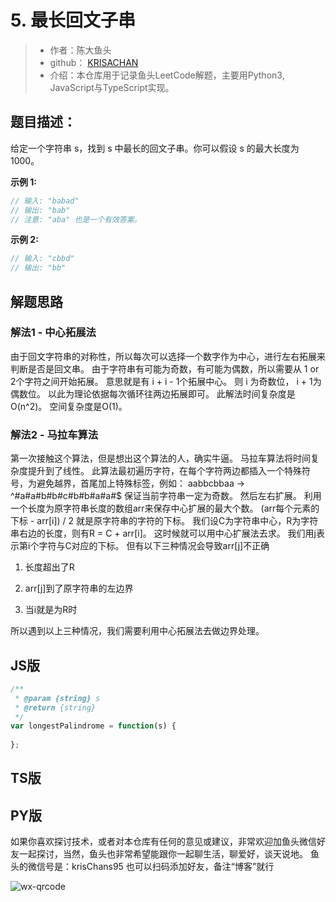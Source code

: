 # 5. 最长回文子串

> - 作者：陈大鱼头
> - github： [KRISACHAN](https://github.com/KRISACHAN)
> - 介绍：本仓库用于记录鱼头LeetCode解题，主要用Python3, JavaScript与TypeScript实现。

## 题目描述：
给定一个字符串 s，找到 s 中最长的回文子串。你可以假设 s 的最大长度为 1000。

**示例 1:**

```javascript
// 输入: "babad"
// 输出: "bab"
// 注意: "aba" 也是一个有效答案。
```

**示例 2:**

```javascript
// 输入: "cbbd"
// 输出: "bb"
```

## 解题思路

### 解法1 - 中心拓展法

由于回文字符串的对称性，所以每次可以选择一个数字作为中心，进行左右拓展来判断是否是回文串。
由于字符串有可能为奇数，有可能为偶数，所以需要从 1 or 2个字符之间开始拓展。
意思就是有 i + i - 1个拓展中心。
则 i 为奇数位，
i + 1为偶数位。
以此为理论依据每次循环往两边拓展即可。
此解法时间复杂度是O(n^2)。
空间复杂度是O(1)。

### 解法2 - 马拉车算法

第一次接触这个算法，但是想出这个算法的人，确实牛逼。
马拉车算法将时间复杂度提升到了线性。
此算法最初遍历字符，在每个字符两边都插入一个特殊符号，为避免越界，首尾加上特殊标签，例如：
aabbcbbaa -> ^#a#a#b#b#c#b#b#a#a#$
保证当前字符串一定为奇数。
然后左右扩展。
利用一个长度为原字符串长度的数组arr来保存中心扩展的最大个数。
(arr每个元素的下标 - arr[i]) / 2 就是原字符串的字符的下标。
我们设C为字符串中心，R为字符串右边的长度，则有R = C + arr[i]。
这时候就可以用中心扩展法去求。
我们用j表示第i个字符与C对应的下标。
但有以下三种情况会导致arr[j]不正确

1. 长度超出了R

2. arr[j]到了原字符串的左边界

3. 当i就是为R时

所以遇到以上三种情况，我们需要利用中心拓展法去做边界处理。

## JS版

```javascript
/**
 * @param {string} s
 * @return {string}
 */
var longestPalindrome = function(s) {
    
};
```

## TS版

## PY版



如果你喜欢探讨技术，或者对本仓库有任何的意见或建议，非常欢迎加鱼头微信好友一起探讨，当然，鱼头也非常希望能跟你一起聊生活，聊爱好，谈天说地。 鱼头的微信号是：krisChans95 也可以扫码添加好友，备注“博客”就行



![wx-qrcode](https://fish-pond-1253945200.cos.ap-guangzhou.myqcloud.com/img/base/wx-qrcode1.jpg)